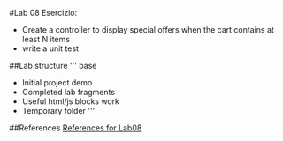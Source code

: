 #Lab 08
Esercizio:

* Create a controller to display special offers when the cart contains at least N items
* write a unit test



##Lab structure
'''
base
  - Initial project
demo
  - Completed lab
fragments
  - Useful html/js blocks
work
  - Temporary folder
'''

##References
[References for Lab08](angularjs-advanced-08.md)
